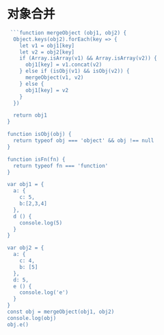 # 对象合并

```js
 ```function mergeObject (obj1, obj2) {
  Object.keys(obj2).forEach(key => {
    let v1 = obj1[key]
    let v2 = obj2[key]
    if (Array.isArray(v1) && Array.isArray(v2)) {
      obj1[key] = v1.concat(v2)
    } else if (isObj(v1) && isObj(v2)) {
      mergeObject(v1, v2)
    } else {
      obj1[key] = v2
    }
  })

  return obj1
}

function isObj(obj) {
  return typeof obj === 'object' && obj !== null
}

function isFn(fn) {
  return typeof fn === 'function'
}

var obj1 = {
  a: {
    c: 5,
    b:[2,3,4]
  },
  d () {
    console.log(5)
  }
}

var obj2 = {
  a: {
    c: 4,
    b: [5]
  },
  d: 5,
  e () {
    console.log('e')
  }
}
const obj = mergeObject(obj1, obj2)
console.log(obj)
obj.e()
